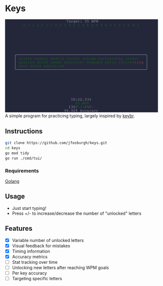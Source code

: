 # Keys
![banner](./assets/banner.png)
A simple program for practicing typing, largely inspired by [keybr](https://www.keybr.com/).

## Instructions
```bash
git clone https://github.com/jfosburgh/keys.git
cd keys
go mod tidy
go run ./cmd/tui/
```
### Requirements
[Golang](https://go.dev/doc/install)

## Usage
- Just start typing!
- Press +/- to increase/decrease the number of "unlocked" letters
## Features
- [x] Variable number of unlocked letters
- [x] Visual feedback for mistakes
- [x] Timing information
- [x] Accuracy metrics
- [ ] Stat tracking over time
- [ ] Unlocking new letters after reaching WPM goals
- [ ] Per key accuracy
- [ ] Targeting specific letters
